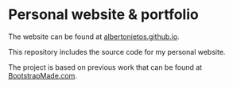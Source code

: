 # Personal website & portfolio

The website can be found at [albertonietos.github.io](albertonietos.github.io).

This repository includes the source code for my personal website. 

The project is based on previous work that can be found at [BootstrapMade.com](https://bootstrapmade.com/free-html-bootstrap-template-my-resume/).